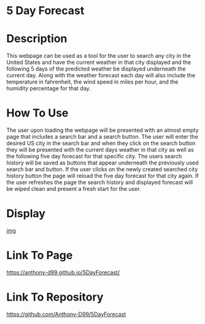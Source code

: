 # 5 Day Forecast

# Description
This webpage can be used as a tool for the user to search any city in the United States and have the current weather in that city displayed and the following 5 days of the predicted weather be displayed  underneath the current day. Along with the weather forecast each day will also include the temperature in fahrenheit, the wind speed in miles per hour, and the humidity percentage for that day.

# How To Use
The user upon loading the webpage will be presented with an almost empty page that includes a search bar and a search button. The user will enter the desired US city in the search bar and when they click on the search button they will be presented with the current days weather in that city as well as the following five day forecast for that specific city. The users search history will be saved as buttons that appear underneath the previously used search bar and button. If the user clicks on the newly created searched city history button the page will reload the five day forecast for that city again. If the user refreshes the page the search history and displayed forecast will be wiped clean and present a fresh start for the user.

# Display 
[img](./Assets/img/Weather%20Forecast1024_1.png)

# Link To Page
https://anthony-d99.github.io/5DayForecast/
# Link To Repository
https://github.com/Anthony-D99/5DayForecast